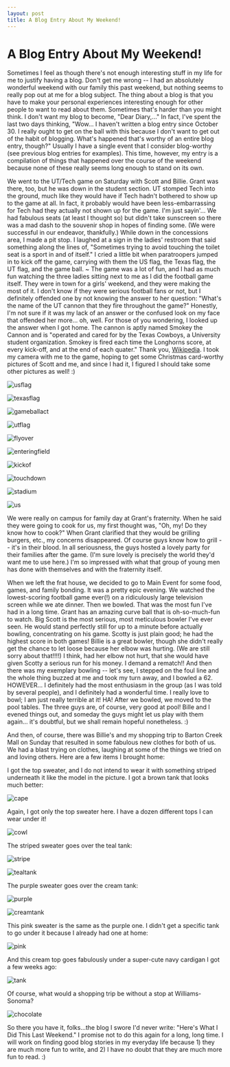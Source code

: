 ```yaml
---
layout: post
title: A Blog Entry About My Weekend!
---
```


A Blog Entry About My Weekend!
===================

Sometimes I feel as though there's not enough interesting stuff in my life for me to justify having a blog. Don't get me wrong -- I had an absolutely wonderful weekend with our family this past weekend, but nothing seems to really
pop out at me for a blog subject. The thing about a blog is that you have to make your personal experiences interesting enough for other people to want to read about them. Sometimes that's harder than you might think. I don't want my blog to become, "Dear Diary,..." In fact, I've spent 
the last two days thinking, "Wow... I haven't written a blog entry since October 30. I really ought to get on the ball with this because I don't want to get out of the habit of blogging. What's happened that's worthy of an entire 
blog entry, though?" Usually I have a single event that I consider blog-worthy (see previous blog entries for examples). This time, however, my entry is a compilation of things that happened over the course of the weekend because 
none of these really seems long enough to stand on its own. 

We went to the UT/Tech game on Saturday with Scott and Billie. Grant was there, too, but he was down in the student section. UT stomped Tech into the ground, much like they would have if Tech hadn't bothered to show up to the 
game at all. In fact, it probably would have been less-embarrassing for Tech had they actually not shown up for the game. I'm just sayin'... We had fabulous seats (at least I thought so) but didn't take sunscreen so there was a mad 
dash to the souvenir shop in hopes of finding some. (We were successful in our endeavor, thankfully.) While down in the concessions area, I made a pit stop. I laughed at a sign in the ladies' restroom that said something along the lines of, "Sometimes trying to avoid touching the 
toilet seat is a sport in and of itself." I cried a little bit when paratroopers jumped in to kick off the game, carrying with them the US flag, the Texas flag, the UT flag, and the game ball. ~ The game was a lot of fun, and I had as much fun watching the 
three ladies sitting next to me as I did the football game itself. They were in town for a girls' weekend, and they were making the most of it. I don't know if they were serious football fans or not, but I definitely offended one 
by not knowing the answer to her question: "What's the name of the UT cannon that they fire throughout the game?" Honestly, I'm not sure if it was my lack of an answer or the confused look on my face that offended her more... oh, well. For 
those of you wondering, I looked up the answer when I got home. The cannon is aptly named Smokey the Cannon and is "operated and cared for by the Texas Cowboys, a University student organization. Smokey is fired each time the 
Longhorns score, at every kick-off, and at the end of each quater." Thank you, [Wikipedia](http://en.wikipedia.org/wiki/Smokey_the_Cannon). I took my camera with me to the game, hoping to get some Christmas card-worthy pictures of Scott and me,
and since I had it, I figured I should take some other pictures as well! :)

![usflag](http://i1230.photobucket.com/albums/ee481/ptkatz/Blog%20Pictures/IMG_2403.jpg)

![texasflag](http://i1230.photobucket.com/albums/ee481/ptkatz/Blog%20Pictures/IMG_2406.jpg)

![gameball](http://i1230.photobucket.com/albums/ee481/ptkatz/Blog%20Pictures/IMG_2398.jpg)act

![utflag](http://i1230.photobucket.com/albums/ee481/ptkatz/Blog%20Pictures/IMG_2423.jpg)

![flyover](http://i1230.photobucket.com/albums/ee481/ptkatz/Blog%20Pictures/IMG_2427.jpg)

![enteringfield](http://i1230.photobucket.com/albums/ee481/ptkatz/Blog%20Pictures/IMG_2433.jpg)

![kickof](http://i1230.photobucket.com/albums/ee481/ptkatz/Blog%20Pictures/IMG_2439.jpg)

![touchdown](http://i1230.photobucket.com/albums/ee481/ptkatz/Blog%20Pictures/IMG_2448.jpg)

![stadium](http://i1230.photobucket.com/albums/ee481/ptkatz/Blog%20Pictures/IMG_2441.jpg)

![us](http://i1230.photobucket.com/albums/ee481/ptkatz/Blog%20Pictures/IMG_2466.jpg)

We were really on campus for family day at Grant's fraternity. When he said they were going to cook for us, my first thought was, "Oh, my! Do they know how to cook?" When Grant clarified that they would be grilling burgers, 
etc., my concerns disappeared. Of course guys know how to grill -- it's in their blood. In all seriousness, the guys hosted a lovely party for their families after the game. (I'm sure lovely is precisely the world they'd want me to use here.) I'm so impressed with 
what that group of young men has done with themselves and with the fraternity itself. 

When we left the frat house, we decided to go to Main Event for some food, games, and family bonding. It was a pretty epic evening. We watched the lowest-scoring football game ever(!) on a ridiculously large television screen while we ate dinner. Then we
bowled. That was the most fun I've had in a long time. Grant has an amazing curve ball that is oh-so-much-fun to watch. Big Scott is the most serious, most meticulous bowler I've ever seen. He would stand perfectly still for up to a 
minute before actually bowling, concentrating on his game. Scotty is just plain good; he had the highest score in both games! Billie is a great bowler, though she didn't really get the chance to let loose because her elbow was hurting.
(We are still sorry about that!!!!) I think, had her elbow not hurt, that she would have given Scotty a serious run for his money. I demand a rematch!! And then there was my exemplary bowling -- let's see, I stepped on the foul line and 
the whole thing buzzed at me and took my turn away, and I bowled a 62. HOWEVER... I definitely had the most enthusiasm in the group (as I was told by several people), and I definitely had a wonderful time. I really love to bowl; I
am just really terrible at it! HA! After we bowled, we moved to the pool tables. The three guys are, of course, very good at pool! Bille and I evened things out, and someday the guys might let us play with them again... it's doubtful, but we shall remain 
hopeful nonetheless. :)

And then, of course, there was Billie's and my shopping trip to Barton Creek Mall on Sunday that resulted in some fabulous new clothes for both of us. We had a blast trying on clothes, laughing at some of the things we tried on and loving 
others. Here are a few items I brought home:

I got the top sweater, and I do not intend to wear it with something striped underneath it like the model in the picture. I got a brown tank that looks much better:

![cape](http://i1230.photobucket.com/albums/ee481/ptkatz/Blog%20Pictures/loftsweater2.jpg)

Again, I got only the top sweater here. I have a dozen different tops I can wear under it!

![cowl](http://i1230.photobucket.com/albums/ee481/ptkatz/Blog%20Pictures/loftsweater.jpg)

The striped sweater goes over the teal tank:

![stripe](http://i1230.photobucket.com/albums/ee481/ptkatz/Blog%20Pictures/aestripe.jpg)

![tealtank](http://i1230.photobucket.com/albums/ee481/ptkatz/Blog%20Pictures/aeteal.jpg)

The purple sweater goes over the cream tank:

![purple](http://i1230.photobucket.com/albums/ee481/ptkatz/Blog%20Pictures/aepurple.jpg)

![creamtank](http://i1230.photobucket.com/albums/ee481/ptkatz/Blog%20Pictures/aewhite.jpg)

This pink sweater is the same as the purple one. I didn't get a specific tank to go under it because I already had one at home:

![pink](http://i1230.photobucket.com/albums/ee481/ptkatz/Blog%20Pictures/aepink.jpg)

And this cream top goes fabulously under a super-cute navy cardigan I got a few weeks ago:

![tank](http://i1230.photobucket.com/albums/ee481/ptkatz/Blog%20Pictures/aeblouse.jpg)

Of course, what would a shopping trip be without a stop at Williams-Sonoma?

![chocolate](http://i1230.photobucket.com/albums/ee481/ptkatz/Blog%20Pictures/wshotchoc.jpg)

So there you have it, folks...the blog I swore I'd never write: "Here's What I Did This Last Weekend." I promise not to do this again for a long, long time. I will
work on finding good blog stories in my everyday life because 1) they are much more fun to write, and 2) I have no doubt that they are much more fun to read. :)